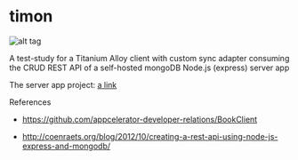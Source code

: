 timon
===

![alt tag](http://www.inseparabile.com/images/Suricato_2_1_.jpg)


A test-study for a Titanium Alloy client with custom sync adapter
consuming the CRUD REST API of a self-hosted mongoDB Node.js (express) server app

The server app project: [a link](https://github.com/tripitakit/timon-server)


References

- https://github.com/appcelerator-developer-relations/BookClient

- http://coenraets.org/blog/2012/10/creating-a-rest-api-using-node-js-express-and-mongodb/
